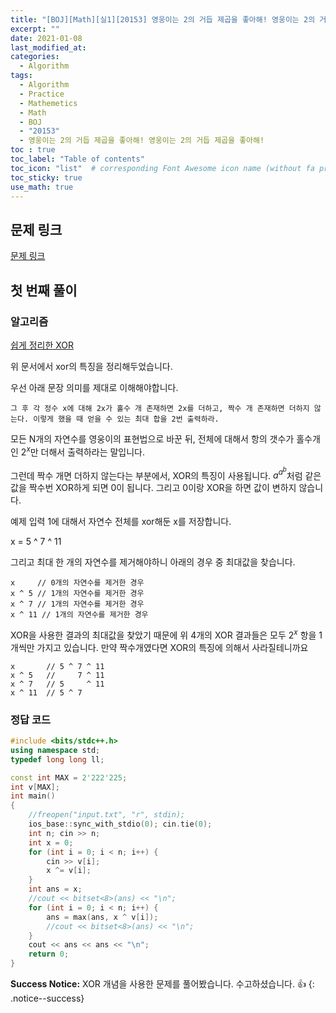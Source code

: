 ```yaml
---
title: "[BOJ][Math][실1][20153] 영웅이는 2의 거듭 제곱을 좋아해! 영웅이는 2의 거듭 제곱을 좋아해!"
excerpt: ""
date: 2021-01-08
last_modified_at: 
categories:
  - Algorithm
tags:
  - Algorithm
  - Practice
  - Mathemetics
  - Math
  - BOJ
  - "20153"
  - 영웅이는 2의 거듭 제곱을 좋아해! 영웅이는 2의 거듭 제곱을 좋아해!
toc : true
toc_label: "Table of contents"
toc_icon: "list"  # corresponding Font Awesome icon name (without fa prefix)
toc_sticky: true
use_math: true
---
```


## 문제 링크

[문제 링크](boj.kr/20153)  

## 첫 번째 풀이

### 알고리즘

[쉽게 정리한 XOR](https://hwanseok-dev.github.io/algorithm/2021-01-07-xor/)

위 문서에서 xor의 특징을 정리해두었습니다.  

우선 아래 문장 의미를 제대로 이해해야합니다.  

```
그 후 각 정수 x에 대해 2x가 홀수 개 존재하면 2x를 더하고, 짝수 개 존재하면 더하지 않는다. 이렇게 했을 때 얻을 수 있는 최대 합을 2번 출력하라.
```

모든 N개의 자연수를 영웅이의 표현법으로 바꾼 뒤, 전체에 대해서 항의 갯수가 홀수개인 $2^x$만 더해서 출력하라는 말입니다.  

그런데 짝수 개면 더하지 않는다는 부분에서, XOR의 특징이 사용됩니다. $a^a^b$처럼 같은 값을 짝수번 XOR하게 되면 0이 됩니다. 그리고 0이랑 XOR을 하면 값이 변하지 않습니다.  

예제 입력 1에 대해서 자연수 전체를 xor해둔 x를 저장합니다.

x = 5 ^ 7 ^ 11

그리고 최대 한 개의 자연수를 제거해야하니 아래의 경우 중 최대값을 찾습니다. 

```
x     // 0개의 자연수를 제거한 경우
x ^ 5 // 1개의 자연수를 제거한 경우
x ^ 7 // 1개의 자연수를 제거한 경우
x ^ 11 // 1개의 자연수를 제거한 경우
```  

XOR을 사용한 결과의 최대값을 찾았기 때문에 위 4개의 XOR 결과들은 모두 $2^x$ 항을 1개씩만 가지고 있습니다. 만약 짝수개였다면 XOR의 특징에 의해서 사라질테니까요  

```
x       // 5 ^ 7 ^ 11
x ^ 5   //     7 ^ 11
x ^ 7   // 5     ^ 11
x ^ 11  // 5 ^ 7
``` 

### 정답 코드

```cpp
#include <bits/stdc++.h>
using namespace std;
typedef long long ll;

const int MAX = 2'222'225;
int v[MAX];
int main()
{
	//freopen("input.txt", "r", stdin);
	ios_base::sync_with_stdio(0); cin.tie(0);
	int n; cin >> n;
	int x = 0;
	for (int i = 0; i < n; i++) {
		cin >> v[i];
		x ^= v[i];
	}
	int ans = x;
	//cout << bitset<8>(ans) << "\n";
	for (int i = 0; i < n; i++) {
		ans = max(ans, x ^ v[i]);
		//cout << bitset<8>(ans) << "\n";
	}
	cout << ans << ans << "\n";
	return 0;
}
```

**Success Notice:**
XOR 개념을 사용한 문제를 풀어봤습니다. 수고하셨습니다. :+1:
{: .notice--success}